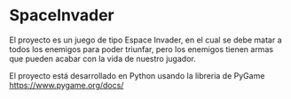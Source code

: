 # SpaceInvader

El proyecto es un juego de tipo Espace Invader, en el cual se debe matar a todos los enemigos para poder triunfar, pero los enemigos tienen armas que pueden acabar con la vida de nuestro jugador.

El proyecto está desarrollado en Python usando la libreria de PyGame https://www.pygame.org/docs/
